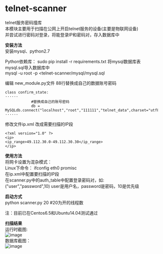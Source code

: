 # telnet-scanner 
telnet服务密码撞库  
本模块主要用于扫描在公网上开启telnet服务的设备(主要是物联网设备)  
并尝试进行密码对登录，将能登录IP和密码对，存入数据库中   

**安装方法**    
安装mysql、python2.7  

Python依赖库：
sudo pip install -r requirements.txt
将mysql数据库表mysql.sql导入数据库中   
mysql -u root  -p <telnet-scanner/mysql/mysql.sql
 
 
编辑 new_module.py文件
88行替换成自己的数据账号密码

``` stylus
class confirm_state:
······
            #替换成自己的账号密码
            db = MySQLdb.connect("localhost","root","111111","telnet_data",charset="utf8")
······
```

修改文件ip.xml  改成需要扫描的IP段

``` vbscript-html
<?xml version="1.0" ?>
<ip>
<ip_range>49.112.30.0-49.112.30.30</ip_range>
</ip>﻿
```


 
**使用方法**  
将网卡设置为混杂模式：  
Linux下命令： ifconfig eth0 promisc  
在ip.xml中配置要扫描的IP段  
在scanner.py中的auth_table中配置登录密码对，如:    
("user","password",10)   user是用户名，password是密码，10是优先级 
 
 **启动方式**  
python scanner.py 20 #20为开的线程数  
  
注：目前已在Centos6.5和Ubuntu14.04测试通过
 
**扫描结果**    
运行时截图:  
![image](https://github.com/scu-igroup/telnet-scanner/raw/master/images/result.png)  
数据库截图：  
![image](https://github.com/scu-igroup/telnet-scanner/raw/master/images/mysql_result.png)  



